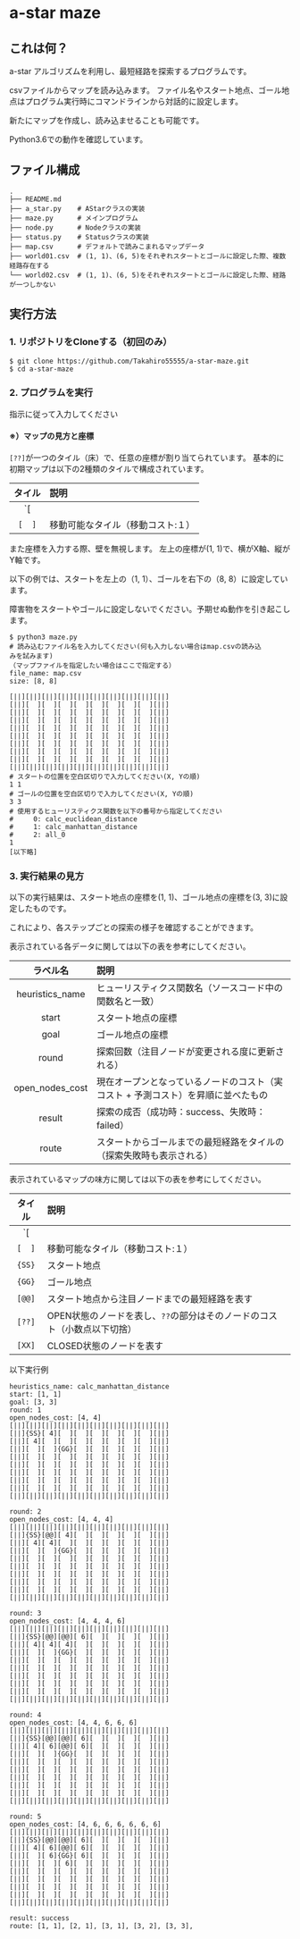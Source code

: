 # a-star maze

## これは何？
a-star アルゴリズムを利用し、最短経路を探索するプログラムです。

csvファイルからマップを読み込みます。
ファイル名やスタート地点、ゴール地点はプログラム実行時にコマンドラインから対話的に設定します。

新たにマップを作成し、読み込ませることも可能です。

Python3.6での動作を確認しています。

## ファイル構成

```
.
├── README.md
├── a_star.py    # AStarクラスの実装
├── maze.py      # メインプログラム
├── node.py      # Nodeクラスの実装
├── status.py    # Statusクラスの実装
├── map.csv      # デフォルトで読みこまれるマップデータ
├── world01.csv  # (1, 1)、(6, 5)をそれぞれスタートとゴールに設定した際、複数経路存在する
└── world02.csv  # (1, 1)、(6, 5)をそれぞれスタートとゴールに設定した際、経路が一つしかない
```

## 実行方法

### 1. リポジトリをCloneする（初回のみ）

```
$ git clone https://github.com/Takahiro55555/a-star-maze.git
$ cd a-star-maze
```

### 2. プログラムを実行
指示に従って入力してください

#### ※）マップの見方と座標
`[??]`が一つのタイル（床）で、任意の座標が割り当てられています。
基本的に初期マップは以下の2種類のタイルで構成されています。

| タイル | 説明 |
|:---:|:---|
| `[||]` | 壁、障害物 |
| `[  ]` | 移動可能なタイル（移動コスト:１） |

また座標を入力する際、壁を無視します。
左上の座標が(1, 1)で、横がX軸、縦がY軸です。

以下の例では、スタートを左上の（1, 1）、ゴールを右下の（8, 8）に設定しています。

障害物をスタートやゴールに設定しないでください。予期せぬ動作を引き起こします。

```
$ python3 maze.py
# 読み込むファイル名を入力してください(何も入力しない場合はmap.csvの読み込
みを試みます)
（マップファイルを指定したい場合はここで指定する）
file_name: map.csv
size: [8, 8]

[||][||][||][||][||][||][||][||][||][||]
[||][  ][  ][  ][  ][  ][  ][  ][  ][||]
[||][  ][  ][  ][  ][  ][  ][  ][  ][||]
[||][  ][  ][  ][  ][  ][  ][  ][  ][||]
[||][  ][  ][  ][  ][  ][  ][  ][  ][||]
[||][  ][  ][  ][  ][  ][  ][  ][  ][||]
[||][  ][  ][  ][  ][  ][  ][  ][  ][||]
[||][  ][  ][  ][  ][  ][  ][  ][  ][||]
[||][  ][  ][  ][  ][  ][  ][  ][  ][||]
[||][||][||][||][||][||][||][||][||][||]
# スタートの位置を空白区切りで入力してください(X, Yの順)
1 1
# ゴールの位置を空白区切りで入力してください(X, Yの順)
3 3
# 使用するヒューリスティクス関数を以下の番号から指定してください
#     0: calc_euclidean_distance
#     1: calc_manhattan_distance
#     2: all_0
1
[以下略]
```

### 3. 実行結果の見方
以下の実行結果は、スタート地点の座標を(1, 1)、ゴール地点の座標を(3, 3)に設定したものです。

これにより、各ステップごとの探索の様子を確認することができます。

表示されている各データに関しては以下の表を参考にしてください。

| ラベル名 | 説明 |
|:---:|:---|
| heuristics_name | ヒューリスティクス関数名（ソースコード中の関数名と一致） |
| start | スタート地点の座標 |
| goal | ゴール地点の座標 |
| round | 探索回数（注目ノードが変更される度に更新される） |
| open_nodes_cost | 現在オープンとなっているノードのコスト（実コスト + 予測コスト）を昇順に並べたもの |
| result | 探索の成否（成功時：success、失敗時：failed） |
| route | スタートからゴールまでの最短経路をタイルの（探索失敗時も表示される） |

表示されているマップの味方に関しては以下の表を参考にしてください。

| タイル | 説明 |
|:---:|:---|
| `[||]` | 壁、障害物 |
| `[  ]` | 移動可能なタイル（移動コスト:１） |
| `{SS}` | スタート地点 |
| `{GG}` | ゴール地点 |
| `[@@]` | スタート地点から注目ノードまでの最短経路を表す |
| `[??]` | OPEN状態のノードを表し、`??`の部分はそのノードのコスト（小数点以下切捨） |
| `[XX]` | CLOSED状態のノードを表す |

以下実行例
```
heuristics_name: calc_manhattan_distance
start: [1, 1]
goal: [3, 3]
round: 1
open_nodes_cost: [4, 4]
[||][||][||][||][||][||][||][||][||][||]
[||]{SS}[ 4][  ][  ][  ][  ][  ][  ][||]
[||][ 4][  ][  ][  ][  ][  ][  ][  ][||]
[||][  ][  ]{GG}[  ][  ][  ][  ][  ][||]
[||][  ][  ][  ][  ][  ][  ][  ][  ][||]
[||][  ][  ][  ][  ][  ][  ][  ][  ][||]
[||][  ][  ][  ][  ][  ][  ][  ][  ][||]
[||][  ][  ][  ][  ][  ][  ][  ][  ][||]
[||][  ][  ][  ][  ][  ][  ][  ][  ][||]
[||][||][||][||][||][||][||][||][||][||]

round: 2
open_nodes_cost: [4, 4, 4]
[||][||][||][||][||][||][||][||][||][||]
[||]{SS}[@@][ 4][  ][  ][  ][  ][  ][||]
[||][ 4][ 4][  ][  ][  ][  ][  ][  ][||]
[||][  ][  ]{GG}[  ][  ][  ][  ][  ][||]
[||][  ][  ][  ][  ][  ][  ][  ][  ][||]
[||][  ][  ][  ][  ][  ][  ][  ][  ][||]
[||][  ][  ][  ][  ][  ][  ][  ][  ][||]
[||][  ][  ][  ][  ][  ][  ][  ][  ][||]
[||][  ][  ][  ][  ][  ][  ][  ][  ][||]
[||][||][||][||][||][||][||][||][||][||]

round: 3
open_nodes_cost: [4, 4, 4, 6]
[||][||][||][||][||][||][||][||][||][||]
[||]{SS}[@@][@@][ 6][  ][  ][  ][  ][||]
[||][ 4][ 4][ 4][  ][  ][  ][  ][  ][||]
[||][  ][  ]{GG}[  ][  ][  ][  ][  ][||]
[||][  ][  ][  ][  ][  ][  ][  ][  ][||]
[||][  ][  ][  ][  ][  ][  ][  ][  ][||]
[||][  ][  ][  ][  ][  ][  ][  ][  ][||]
[||][  ][  ][  ][  ][  ][  ][  ][  ][||]
[||][  ][  ][  ][  ][  ][  ][  ][  ][||]
[||][||][||][||][||][||][||][||][||][||]

round: 4
open_nodes_cost: [4, 4, 6, 6, 6]
[||][||][||][||][||][||][||][||][||][||]
[||]{SS}[@@][@@][ 6][  ][  ][  ][  ][||]
[||][ 4][ 6][@@][ 6][  ][  ][  ][  ][||]
[||][  ][  ]{GG}[  ][  ][  ][  ][  ][||]
[||][  ][  ][  ][  ][  ][  ][  ][  ][||]
[||][  ][  ][  ][  ][  ][  ][  ][  ][||]
[||][  ][  ][  ][  ][  ][  ][  ][  ][||]
[||][  ][  ][  ][  ][  ][  ][  ][  ][||]
[||][  ][  ][  ][  ][  ][  ][  ][  ][||]
[||][||][||][||][||][||][||][||][||][||]

round: 5
open_nodes_cost: [4, 6, 6, 6, 6, 6, 6]
[||][||][||][||][||][||][||][||][||][||]
[||]{SS}[@@][@@][ 6][  ][  ][  ][  ][||]
[||][ 4][ 6][@@][ 6][  ][  ][  ][  ][||]
[||][  ][ 6]{GG}[ 6][  ][  ][  ][  ][||]
[||][  ][  ][ 6][  ][  ][  ][  ][  ][||]
[||][  ][  ][  ][  ][  ][  ][  ][  ][||]
[||][  ][  ][  ][  ][  ][  ][  ][  ][||]
[||][  ][  ][  ][  ][  ][  ][  ][  ][||]
[||][  ][  ][  ][  ][  ][  ][  ][  ][||]
[||][||][||][||][||][||][||][||][||][||]

result: success
route: [1, 1], [2, 1], [3, 1], [3, 2], [3, 3],
```